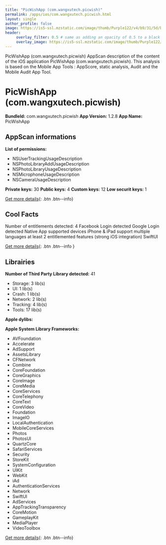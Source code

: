 ```yaml
---
title: "PicWishApp (com.wangxutech.picwish)"
permalink: /apps/ios/com.wangxutech.picwish.html
layout: single
author_profile: false
image: https://is5-ssl.mzstatic.com/image/thumb/Purple122/v4/b9/31/5d/b9315d83-4e88-aa4e-603e-1cc6056674a9/AppIcon-0-1x_U007emarketing-0-7-0-85-220.png/512x512bb.jpg
header: 
     overlay_filter: 0.5 # same as adding an opacity of 0.5 to a black background
     overlay_image: https://is5-ssl.mzstatic.com/image/thumb/Purple122/v4/b9/31/5d/b9315d83-4e88-aa4e-603e-1cc6056674a9/AppIcon-0-1x_U007emarketing-0-7-0-85-220.png/512x512bb.jpg
---
```

PicWishApp (com.wangxutech.picwish) AppScan description of the content of the iOS application PicWishApp (com.wangxutech.picwish). This analysis is based on the Mobile App Tools : AppScore, static analysis, Audit and the Mobile Audit App Tool.

# PicWishApp (com.wangxutech.picwish)

**BundleId:** com.wangxutech.picwish
**App Version:** 1.2.8
**App Name:** PicWishApp


## AppScan informations 

**List of permissions:** 
- NSUserTrackingUsageDescription
- NSPhotoLibraryAddUsageDescription
- NSPhotoLibraryUsageDescription
- NSMicrophoneUsageDescription
- NSCameraUsageDescription
  
  
**Private keys:** 30
**Public keys:** 4
**Custom keys:** 12
**Low securit keys:** 1
  
[Get more details](/pricing.html){: .btn .btn--info}

## Cool Facts

Number of entitlements detected: 4
Facebook Login detected
Google Login detected
Native App
supported devices iPhone & iPad
support multiple languages
at least 2 entitlemented features (strong iOS integration)
SwiftUI
  
[Get more details](/pricing.html){: .btn .btn--info }

## Librairies 
**Number of Third Party Library detected:** 41
- Storage: 3 lib(s)
- UI: 1 lib(s)
- Crash: 1 lib(s)
- Network: 2 lib(s)
- Tracking: 4 lib(s)
- Tools: 17 lib(s)


**Apple dylibs:**


**Apple System Library Frameworks:**
- AVFoundation
- Accelerate
- AdSupport
- AssetsLibrary
- CFNetwork
- Combine
- CoreFoundation
- CoreGraphics
- CoreImage
- CoreMedia
- CoreServices
- CoreTelephony
- CoreText
- CoreVideo
- Foundation
- ImageIO
- LocalAuthentication
- MobileCoreServices
- Photos
- PhotosUI
- QuartzCore
- SafariServices
- Security
- StoreKit
- SystemConfiguration
- UIKit
- WebKit
- iAd
- AuthenticationServices
- Network
- SwiftUI
- AdServices
- AppTrackingTransparency
- CoreMotion
- GameplayKit
- MediaPlayer
- VideoToolbox


  
[Get more details](/pricing.html){: .btn .btn--info}

